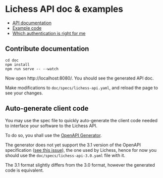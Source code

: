 # Lichess API doc & examples

- [API documentation](https://lichess.org/api)
- [Example code](https://github.com/lichess-org/api/tree/master/example/)
- [Which authentication is right for me](https://github.com/lichess-org/api/tree/master/example/README.md)

## Contribute documentation

```shell
cd doc
npm install
npm run serve -- --watch
```

Now open http://localhost:8080/. You should see the generated API doc.

Make modifications to `doc/specs/lichess-api.yaml`, and reload the page to see your changes.

## Auto-generate client code

You may use the spec file to quickly auto-generate the client code needed to interface your software to the Lichess API.

To do so, you shall use the [OpenAPI Generator](https://openapi-generator.tech).

The generator does not yet support the 3.1 version of the OpenAPI specification ([see this issue](https://github.com/OpenAPITools/openapi-generator/issues/9083)), the one used by Lichess, hence for now you should use the `doc/specs/lichess-api-3.0.yaml` file with it.

The 3.1 format slightly differs from the 3.0 format, however the generated code is equivalent.
